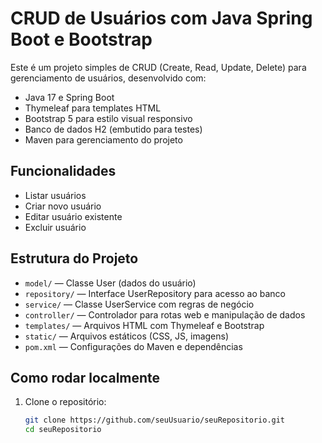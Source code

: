 # CRUD de Usuários com Java Spring Boot e Bootstrap

Este é um projeto simples de CRUD (Create, Read, Update, Delete) para gerenciamento de usuários, desenvolvido com:

- Java 17 e Spring Boot
- Thymeleaf para templates HTML
- Bootstrap 5 para estilo visual responsivo
- Banco de dados H2 (embutido para testes)
- Maven para gerenciamento do projeto

## Funcionalidades

- Listar usuários
- Criar novo usuário
- Editar usuário existente
- Excluir usuário

## Estrutura do Projeto

- `model/` — Classe User (dados do usuário)
- `repository/` — Interface UserRepository para acesso ao banco
- `service/` — Classe UserService com regras de negócio
- `controller/` — Controlador para rotas web e manipulação de dados
- `templates/` — Arquivos HTML com Thymeleaf e Bootstrap
- `static/` — Arquivos estáticos (CSS, JS, imagens)
- `pom.xml` — Configurações do Maven e dependências

## Como rodar localmente

1. Clone o repositório:
   ```bash
   git clone https://github.com/seuUsuario/seuRepositorio.git
   cd seuRepositorio
